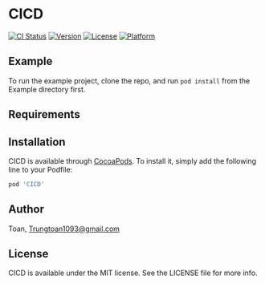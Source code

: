 # CICD

[![CI Status](https://img.shields.io/travis/Toan/CICD.svg?style=flat)](https://travis-ci.org/Toan/CICD)
[![Version](https://img.shields.io/cocoapods/v/CICD.svg?style=flat)](https://cocoapods.org/pods/CICD)
[![License](https://img.shields.io/cocoapods/l/CICD.svg?style=flat)](https://cocoapods.org/pods/CICD)
[![Platform](https://img.shields.io/cocoapods/p/CICD.svg?style=flat)](https://cocoapods.org/pods/CICD)

## Example

To run the example project, clone the repo, and run `pod install` from the Example directory first.

## Requirements

## Installation

CICD is available through [CocoaPods](https://cocoapods.org). To install
it, simply add the following line to your Podfile:

```ruby
pod 'CICD'
```

## Author

Toan, Trungtoan1093@gmail.com

## License

CICD is available under the MIT license. See the LICENSE file for more info.
